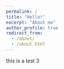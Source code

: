 ```yaml
---
permalink: /
title: "Hello!"
excerpt: "About me"
author_profile: true
redirect_from: 
  - /about/
  - /about.html
---
```



this is a test 3